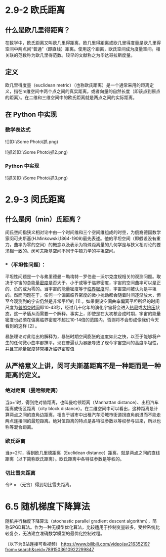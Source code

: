 # 2.9-2  欧氏距离

## 什么是欧几里得距离？

在数学中，欧氏距离又叫欧几里得距离，欧几里得距离或欧几里得度量是欧几里得空间中两点间“普通”（即直线）距离。使用这个距离，欧氏空间成为度量空间。相关联的范数称为欧几里得范数。较早的文献称之为毕达哥拉斯度量。

## 定义

欧几里得度量（euclidean metric）（也称欧氏距离）是一个通常采用的距离定义，指在m维空间中两个点之间的真实距离，或者向量的自然长度（即该点到原点的距离）。在二维和三维空间中的欧氏距离就是两点之间的实际距离。

## 在 Python 中实现

### 数学表达式

![](D:\Some Photo\抓.png)

![抓2](D:\Some Photo\抓2.png)

### Python 中实现

![抓3](D:\Some Photo\抓3.png)

# 2.9-3  闵氏距离

## 什么是闵（min）氏距离？

闵氏空间指狭义相对论中由一个时间维和三个空间维组成的时空，为俄裔德国数学家闵可夫斯基(H.Minkowski,1864-1909)最先表述。他的平坦空间（即假设没有重力，曲率为零的空间）的概念以及表示为特殊距离量的几何学是与狭义相对论的要求相一致的。闵可夫斯基空间不同于牛顿力学的平坦空间。

### *（平坦性问题）：

平坦性问题是一个与弗里德曼－勒梅特－罗伯逊－沃尔克度规相关的观测问题。取决于宇宙的总能量[密度](https://baike.baidu.com/item/密度)是否大于、小于或等于临界密度，宇宙的空间曲率可以是正的、负的或为零的。当宇宙的能量密度等于[临界密度](https://baike.baidu.com/item/临界密度)时，宇宙空间被认为是平坦的。然而问题在于，任何一个偏离临界密度的微小扰动都会随着时间逐渐放大，但至今观测到的宇宙仍然是非常平坦的 [1]  。如果假设空间曲率偏离平坦所经的时间尺度为[普朗克时间](https://baike.baidu.com/item/普朗克时间)即10-43秒，经过几十亿年的演化宇宙将会进入[热寂](https://baike.baidu.com/item/热寂)或[大挤压](https://baike.baidu.com/item/大挤压)状态，这一矛盾从而需要一个解释。事实上，即使是在太初核合成时期，宇宙的能量密度也必须在偏离临界密度不超过10-14倍的范围内，否则将不会形成像我们今天看到的这样 [2]  。

暴胀理论对此给出的解释为，暴胀时期空间膨胀的速度如此之快，以至于能够将产生的任何微小曲率都抹平。现在普遍认为暴胀导致了现今宇宙空间的高度平坦性，并且其能量密度非常接近临界密度值

## 从严格意义上讲，闵可夫斯基距离不是一种距而是一种距离的定义。

### 绝对距离（曼哈顿距离）

当p=1时，得到绝对值距离，也叫曼哈顿距离（Manhattan distance）、出租汽车距离或街区距离（city block distance）。在二维空间中可以看出，这种距离是计算两点之间的直角边距离，相当于城市中出租汽车沿城市街道拐直角前进而不能走两点连接间的最短距离。绝对值距离的特点是各特征参数以等权参与进来，所以也称等混合距离。



### 欧氏距离

当p=2时，得到欧几里德距离（Euclidean distance）距离，就是两点之间的直线距离（以下简称欧氏距离）。欧氏距离中各特征参数是等权的。



### 切比雪夫距离

令P = （无穷）得到切比雪夫距离。



# 6.5  随机梯度下降算法

随机并行梯度下降算法（stochastic parallel gradient descent algorithm），简称SPGD算法。作为一种无模型优化算法，比较适用于控制变量较多，受控系统比较复杂，无法建立准确数学模型的最优化控制过程。

（以下为B站连接可看视频）
https://www.bilibili.com/video/av21635219?from=search&seid=7891503610922299847







